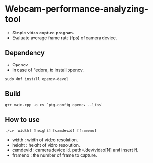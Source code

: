 # Webcam-performance-analyzing-tool

* Simple video capture program.
* Evaluate average frame rate (fps) of camera device.

## Dependency
 
* Opencv
* In case of Fedora, to install opencv.
```
sudo dnf install opencv-devel
```

## Build
```
g++ main.cpp -o cv `pkg-config opencv --libs`
```

## How to use

```
./cv [width] [height] [camdevid] [frameno]
```
* width : width of video resolution.
* height : height of vidro resolution.
* camdevid : camera device id. path=/dev/video[N] and insert N.
* frameno : the number of frame to capture.
